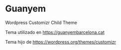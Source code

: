 Guanyem
=======

Wordpress Customizr Child Theme

Tema utilizado en https://guanyembarcelona.cat

Tema hijo de https://wordpress.org/themes/customizr
